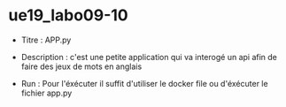 # ue19_labo09-10

- Titre : 
APP.py 

- Description : 
c'est une petite application qui va interogé un api afin de faire des jeux de mots en anglais

- Run : 
Pour l'éxécuter il suffit d'utiliser le docker file ou d'éxécuter le fichier app.py 
